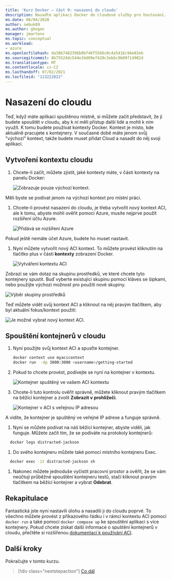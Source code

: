 ```yaml
---
title: 'Kurz Docker – část 9: nasazení do cloudu'
description: Nasaďte aplikaci Docker do cloudové služby pro hostování.
ms.date: 08/04/2020
author: nebuk89
ms.author: ghogen
manager: jmartens
ms.topic: conceptual
ms.workload:
- azure
ms.openlocfilehash: da38b7482396b0bf46f5566c0c4a5416c94e83eb
ms.sourcegitcommit: 8b75524dc544e34d09ef428c3ebbc9b09f14982d
ms.translationtype: MT
ms.contentlocale: cs-CZ
ms.lasthandoff: 07/02/2021
ms.locfileid: "113222822"
---
```

# <a name="deploy-to-the-cloud"></a>Nasazení do cloudu

Teď, když máte aplikaci spuštěnou místně, si můžete začít představit, že ji budete spouštět v cloudu, aby k ní měli přístup další lidé a mohli k nim využít. K tomu budete používat kontexty Docker. Kontext je místo, kde aktuálně pracujete s kontejnery. V současné době máte jenom svůj "výchozí" kontext, takže budete muset přidat Cloud a nasadit do něj svoji aplikaci.

## <a name="create-your-cloud-context"></a>Vytvoření kontextu cloudu

1. Chcete-li začít, můžete zjistit, jaké kontexty máte, v části kontexty na panelu Docker:

   ![Zobrazuje pouze výchozí kontext.](media/defaultcontext.png)

Měli byste se podívat jenom na výchozí kontext pro místní práci.

1. Chcete-li provést nasazení do cloudu, je třeba vytvořit nový kontext ACI, ale k tomu, abyste mohli ověřit pomocí Azure, musíte nejprve použít rozšíření účtu Azure.

   ![Přidává se rozšíření Azure](media/addazureextension.png)

Pokud ještě nemáte účet Azure, budete ho muset nastavit.

1. Nyní můžete vytvořit nový ACI kontext. To můžete provést kliknutím na tlačítko plus v části **kontexty** zobrazení Docker.

   ![Vytváření kontextu ACI](media/createnewcontext.png)

Zobrazí se vám dotaz na skupinu prostředků, ve které chcete tyto kontejnery spustit. Buď vyberte existující skupinu pomocí kláves se šipkami, nebo použijte výchozí možnost pro použití nové skupiny.

![Výběr skupiny prostředků](media/selectresourcegroup.png)

Teď můžete vidět svůj kontext ACI a kliknout na něj pravým tlačítkem, aby byl aktuální fokus/kontext použití:

![Je možné vybrat nový kontext ACI.](media/listofcontexts.png)

## <a name="run-containers-in-the-cloud"></a>Spouštění kontejnerů v cloudu

1. Nyní použijte svůj kontext ACI a spusťte kontejner.

   ```bash
   docker context use myacicontext
   docker run  -dp 3000:3000 <username>/getting-started
   ```

1. Pokud to chcete provést, podívejte se nyní na kontejner v kontextu.

   ![Kontejner spuštěný ve vašem ACI kontextu](media/contextcontainer.png)

1. Chcete-li tuto kontrolu ověřit správně, můžete kliknout pravým tlačítkem na běžící kontejner a zvolit **Zobrazit v prohlížeči**.

   ![Kontejner v ACI s veřejnou IP adresou](media/containerinaci.png)

A vidíte, že kontejner je spuštěný ve veřejné IP adrese a funguje správně.

1. Nyní se můžete podívat na náš běžící kontejner, abyste viděli, jak funguje. Můžete začít tím, že se podíváte na protokoly kontejnerů:
 
 ```bash
   docker logs distracted-jackson
   ```

1. Do svého kontejneru můžete také pomocí místního kontejneru Exec.
 
 ```bash
   docker exec -it distracted-jackson sh
   ```

1. Nakonec můžete jednoduše vyčistit pracovní prostor a ověřit, že se vám neúčtují průběžné spouštění kontejneru testů, stačí kliknout pravým tlačítkem na běžící kontejner a vybrat **Odebrat**.

## <a name="recap"></a>Rekapitulace

Fantastická jste nyní nastavili úlohu a nasadili ji do cloudu poprvé. To všechno můžete provést z příkazového řádku i v rámci kontextu ACI pomocí `docker run` a také pomocí `docker compose up` ke spouštění aplikací s více kontejnery. Pokud chcete získat další informace o spuštění kontejnerů v cloudu, přečtěte si rozšířenou [dokumentaci k používání ACI](https://docs.docker.com/engine/context/aci-integration/).

## <a name="next-steps"></a>Další kroky

Pokračujte v tomto kurzu.

> [!div class="nextstepaction"]
> [Co dál](whats-next.md)

